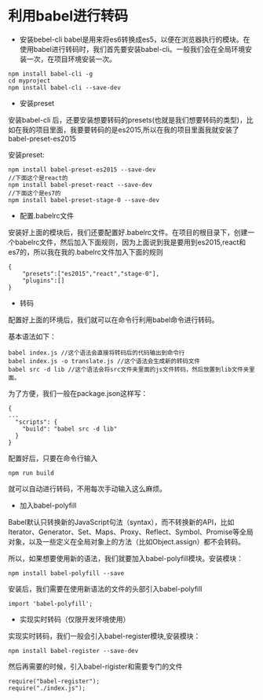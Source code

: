 # 利用babel进行转码

* 安装bebel-cli
babel是用来将es6转换成es5，以便在浏览器执行的模块。在使用babel进行转码时，我们首先要安装babel-cli。一般我们会在全局环境安装一次，在项目环境安装一次。

```
npm install babel-cli -g
cd myproject 
npm install babel-cli --save-dev
```

* 安装preset

安装babel-cli 后，还要安装想要转码的presets(也就是我们想要转码的类型)，比如在我的项目里面，我要要转码的是es2015,所以在我的项目里面我就安装了babel-preset-es2015

安装preset:

```
npm install babel-preset-es2015 --save-dev
//下面这个是react的
npm install babel-preset-react --save-dev 
//下面这个是es7的
npm install babel-preset-stage-0 --save-dev

```

* 配置.babelrc文件

安装好上面的模块后，我们还要配置好.babelrc文件。在项目的根目录下，创建一个babelrc文件，然后加入下面规则，因为上面说到我是要用到es2015,react和es7的，所以我在我的.babelrc文件加入下面的规则

```
{
	"presets":["es2015","react","stage-0"],
	"plugins":[]
}
```

* 转码

配置好上面的环境后，我们就可以在命令行利用babel命令进行转码。

基本语法如下：

```
babel index.js //这个语法会直接将转码后的代码输出到命令行
babel index.js -o translate.js //这个语法会生成新的转码文件
babel src -d lib //这个语法会将src文件夹里面的js文件转码，然后放置到lib文件夹里面。
```

为了方便，我们一般在package.json这样写：

```
{
...
  "scripts": {
    "build": "babel src -d lib"
  }
}
```

配置好后，只要在命令行输入
```
npm run build
```
就可以自动进行转码，不用每次手动输入这么麻烦。

* 加入babel-polyfill

Babel默认只转换新的JavaScript句法（syntax），而不转换新的API，比如Iterator、Generator、Set、Maps、Proxy、Reflect、Symbol、Promise等全局对象，以及一些定义在全局对象上的方法（比如Object.assign）都不会转码。

所以，如果想要使用新的语法，我们就要加入babel-polyfill模块。安装模块：

```
npm install babel-polyfill --save
```

安装后，我们需要在使用新语法的文件的头部引入babel-polyfill

```
import 'babel-polyfill';
```

* 实现实时转码（仅限开发环境使用）

实现实时转码，我们一般会引入babel-register模块,安装模块：

```
npm install babel-register --save-dev
```

然后再需要的时候，引入babel-rigister和需要专门的文件

```
require("babel-register");
require("./index.js");
```


